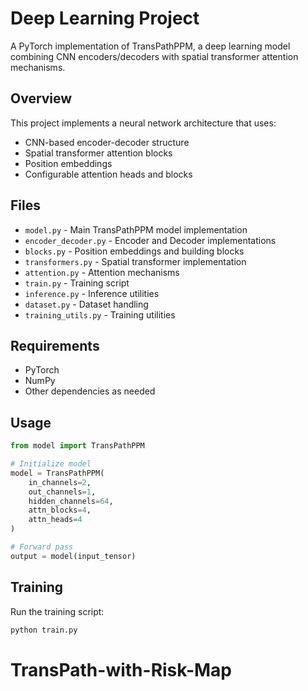 # Deep Learning Project

A PyTorch implementation of TransPathPPM, a deep learning model combining CNN encoders/decoders with spatial transformer attention mechanisms.

## Overview

This project implements a neural network architecture that uses:
- CNN-based encoder-decoder structure
- Spatial transformer attention blocks
- Position embeddings
- Configurable attention heads and blocks

## Files

- `model.py` - Main TransPathPPM model implementation
- `encoder_decoder.py` - Encoder and Decoder implementations
- `blocks.py` - Position embeddings and building blocks
- `transformers.py` - Spatial transformer implementation
- `attention.py` - Attention mechanisms
- `train.py` - Training script
- `inference.py` - Inference utilities
- `dataset.py` - Dataset handling
- `training_utils.py` - Training utilities

## Requirements

- PyTorch
- NumPy
- Other dependencies as needed

## Usage

```python
from model import TransPathPPM

# Initialize model
model = TransPathPPM(
    in_channels=2,
    out_channels=1,
    hidden_channels=64,
    attn_blocks=4,
    attn_heads=4
)

# Forward pass
output = model(input_tensor)
```

## Training

Run the training script:
```bash
python train.py
```

# TransPath-with-Risk-Map
